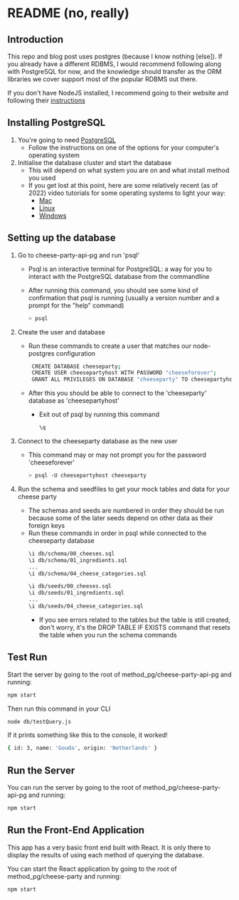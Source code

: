 # README (no, really)

## Introduction
This repo and blog post uses postgres (because I know nothing \[else\]). If you already have a different RDBMS, I would recommend following along with PostgreSQL for now, and the knowledge should transfer as the ORM libraries we cover support most of the popular RDBMS out there.

If you don't have NodeJS installed, I recommend going to their website and following their [instructions](https://nodejs.org/en/)
## Installing PostgreSQL
  1. You're going to need [PostgreSQL](https://www.postgresql.org/download/)
      * Follow the instructions on one of the options for your computer's operating system
  2. Initialise the database cluster and start the database
      * This will depend on what system you are on and what install method you used
      *  If you get lost at this point, here are some relatively recent (as of 2022) video tutorials for some operating systems to light your way:
          * [Mac](https://www.youtube.com/watch?v=wTqosS71Dc4&ab_channel=Prisma)
          * [Linux](https://www.youtube.com/watch?v=4CsTtMj6214&ab_channel=computeriseasy)
          * [Windows](https://www.youtube.com/watch?v=0n41UTkOBb0&ab_channel=GeekyScript)
## Setting up the database
  1. Go to cheese-party-api-pg and run 'psql'
      * Psql is an interactive terminal for PostgreSQL: a way for you to interact with the PostgreSQL database from the commandline
      * After running this command, you should see some kind of confirmation that psql is running (usually a version number and a prompt for the "help" command)

        ```sh
        > psql
        ```

  2. Create the user and database
      * Run these commands to create a user that matches our node-postgres configuration
        ```sh
         CREATE DATABASE cheeseparty;
         CREATE USER cheesepartyhost WITH PASSWORD "cheeseforever";
         GRANT ALL PRIVILEGES ON DATABASE "cheeseparty" TO cheesepartyhost;
        ```
      * After this you should be able to connect to the 'cheeseparty' database as 'cheesepartyhost'
          * Exit out of psql by running this command

            ```sh
            \q
            ```
  3. Connect to the cheeseparty database as the new user
      * This command may or may not prompt you for the password 'cheeseforever'
        ```sh
        > psql -U cheesepartyhost cheeseparty
        ```
  4. Run the schema and seedfiles to get your mock tables and data for your cheese party
      * The schemas and seeds are numbered in order they should be run because some of the later seeds depend on other data as their foreign keys
      * Run these commands in order in psql while connected to the cheeseparty database
        ```sh
        \i db/schema/00_cheeses.sql
        \i db/schema/01_ingredients.sql
        ...
        \i db/schema/04_cheese_categories.sql
        ```
        ```sh
        \i db/seeds/00_cheeses.sql
        \i db/seeds/01_ingredients.sql
        ...
        \i db/seeds/04_cheese_categories.sql
        ```
          * If you see errors related to the tables but the table is still created, don't worry, it's the DROP TABLE IF EXISTS command that resets the table when you run the schema commands
## Test Run
Start the server by going to the root of method_pg/cheese-party-api-pg and running:
```sh
npm start
```

Then run this command in your CLI
  ```sh
  node db/testQuery.js
  ```
  
If it prints something like this to the console, it worked!
  ```sh
  { id: 3, name: 'Gouda', origin: 'Netherlands' }
  ```

## Run the Server
You can run the server by going to the root of method_pg/cheese-party-api-pg and running:
```sh
npm start
```

## Run the Front-End Application
This app has a very basic front end built with React. It is only there to display the results of using each method of querying the database.

You can start the React application by going to the root of method_pg/cheese-party and running:
```sh
npm start
```